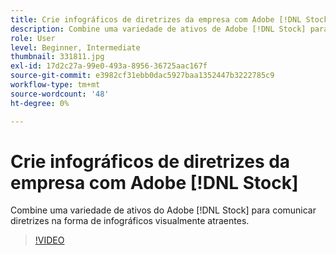 ```yaml
---
title: Crie infográficos de diretrizes da empresa com Adobe [!DNL Stock]
description: Combine uma variedade de ativos de Adobe [!DNL Stock] para comunicar diretrizes na forma de infográficos visualmente atraentes
role: User
level: Beginner, Intermediate
thumbnail: 331811.jpg
exl-id: 17d2c27a-99e0-493a-8956-36725aac167f
source-git-commit: e3982cf31ebb0dac5927baa1352447b3222785c9
workflow-type: tm+mt
source-wordcount: '48'
ht-degree: 0%

---
```


# Crie infográficos de diretrizes da empresa com Adobe [!DNL Stock]

Combine uma variedade de ativos do Adobe [!DNL Stock] para comunicar diretrizes na forma de infográficos visualmente atraentes.

>[!VIDEO](https://video.tv.adobe.com/v/331811?hidetitle=true)
